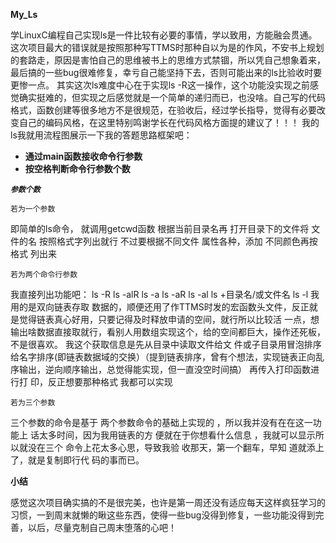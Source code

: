 **My_Ls**



学LinuxC编程自己实现ls是一件比较有必要的事情，学以致用，方能融会贯通。这次项目最大的错误就是按照那种写TTMS时那种自以为是的作风，不安书上规划的套路走，原因是害怕自己的思维被书上的思维方式禁锢，所以凭自己想象着来，最后搞的一些bug很难修复，幸亏自己能坚持下去，否则可能出来的ls比验收时要更惨一点。
其实这次ls难度中心在于实现ls -R这一操作，这个功能没实现之前感觉确实挺难的，但实现之后感觉就是一个简单的递归而已，也没啥。自己写的代码格式，函数创建等很多地方不是很规范，在验收后，经过学长指导，觉得有必要改变自己的编码风格，在这里特别鸣谢学长在代码风格方面提的建议了！！！
我的ls我就用流程图展示一下我的答题思路框架吧：

- **通过main函数接收命令行参数**
- **按空格判断命令行参数个数**


 ***`参数个数`***


`若为一个参数`


即简单的ls命令，
就调用getcwd函数
根据当前目录名再
打开目录下的文件将
文件的名
按照格式字列出就行
不过要根据不同文件
属性各种，添加
不同颜色再按格式
列出来

`若为两个命令行参数`


我直接列出功能吧：
ls -R
ls -alR
ls -a
ls -aR
ls -al
ls +目录名/或文件名
ls -l
我用的是双向链表存取
数据的，顺便还用了作TTMS时发的宏函数头文件，反正就是觉得链表真心好用，只要记得及时释放申请的空间，就行所以比较活
一点，想输出啥数据直接取就行，看别人用数组实现这个，给的空间都巨大，操作还死板，不是很喜欢。
我这个获取信息是先从目录中读取文件给文
件或子目录用冒泡排序给名字排序(即链表数据域的交换）（提到链表排序，曾有个想法，实现链表正向乱序输出，逆向顺序输出，总觉得能实现，但一直没空时间搞）
再传入打印函数进行打
印，反正想要那种格式
我都可以实现

`若为三个参数`


三个参数的命令是基于
两个参数命令的基础上实现的
，所以我并没有在在这一功能上
话太多时间，因为我用链表的方
便就在于你想看什么信息
，我就可以显示所以就没在三个
命令上花太多心思，导致我验
收那天，第一个翻车，早知
道就添上了，就是复制即行代
码的事而已。


**小结**

感觉这次项目确实搞的不是很完美，也许是第一周还没有适应每天这样疯狂学习的习惯，一到周末就懒的瞅这些东西，使得一些bug没得到修复，一些功能没得到完善，以后，尽量克制自己周末堕落的心吧！
